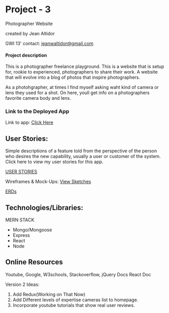 # Project - 3
Photographer Website


created by Jean Altidor

GWI 13'
contact: jeanwaltidor@gmail.com




#### Project description

This is a photographer freelance playground. This is a website that is setup for, rookie to experienced, photographers to share their work. A website that will evolve into a blog of photos that inspire photographers. 

As a photohgrapher, at times I find myself asking waht kind of camera or lens they used for a shot. On here, youll get info on a photographers favorite camera body and lens. 
### Link to the Deployed App


Link to app:
[Click Here](https://mysterious-cove-14804.herokuapp.com/)


## User Stories:
  
Simple descriptions of a feature told from the perspective of the person who desires the new capability, usually a user or customer of the system. 
Click here to view my user stories for this app. 

[USER STORIES](https://trello.com/b/HnQFfYXE/project-3)

Wireframes & Mock-Ups: 
[View Sketches](https://www.figma.com/file/P5G3vFVCFEntEUwyDGzKjsnW/Untitled)

[ERDs](https://github.com/DenimCity/PROJECT3/blob/master/pictures/ERD.png)


 

## Technologies/Libraries:
MERN STACK 
	
* Mongo/Mongoose
*  Express
* React
* Node



Online Resources
- 
Youtube,
Google,
W3schools, 
Stackoverflow,
jQuery Docs
React Doc


Version 2 Ideas:
1. Add Redux(Working on That Now)
2. Add Different levels of expertise cameras list to homepage.
3. Incorporate youtube tutorials that show real user reviews.


